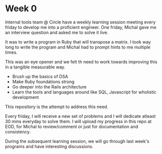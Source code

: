 # Week 0
Internal tools team @ Circle have a weekly learning session meeting every friday to develop me into a proficient engineer.
One friday, Michal gave me an interview question and asked me to solve it live.

It was to write a program in Ruby that will transpose a matrix. I took way long to write the program and Michal had to prompt hints to me multiple times.

This was an eye opener and we felt th need to work towards improving this in a tangible measurable way.

- Brush up the basics of DSA
- Make Ruby foundations strong
- Go deeper into the Rails architecture
- Learn the tools and languages around like SQL, Javascript for wholistic development

This repository is the attempt to address this need.

Every friday, I will receive a new set of problems and I will dedicate atleast 30 mins everyday to solve them.
I will upload my progress in this repo at EOD, for Michal to review/comment or just for documentation and consistency.

During the subsequent learning session, we will go through last week's programs and have interesting discussions.
